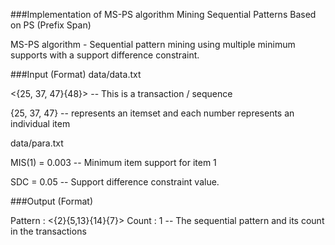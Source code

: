 ###Implementation of MS-PS algorithm
Mining Sequential Patterns Based on PS (Prefix Span)

MS-PS algorithm - Sequential pattern mining using multiple minimum supports with a support difference constraint.

###Input (Format)
data/data.txt

<{25, 37, 47}{48}> -- This is a transaction / sequence

{25, 37, 47}       -- represents an itemset and each number represents an individual item

data/para.txt

MIS(1) = 0.003     -- Minimum item support for item 1

SDC = 0.05         -- Support difference constraint value.

###Output (Format)

Pattern : <{2}{5,13}{14}{7}> Count : 1 -- The sequential pattern and its count in the transactions
